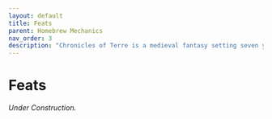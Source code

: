 ```yaml
---
layout: default
title: Feats
parent: Homebrew Mechanics
nav_order: 3
description: "Chronicles of Terre is a medieval fantasy setting seven years in the writing, currently for dungeons & dragons 5th edition."
---
```


# Feats

*Under Construction.*